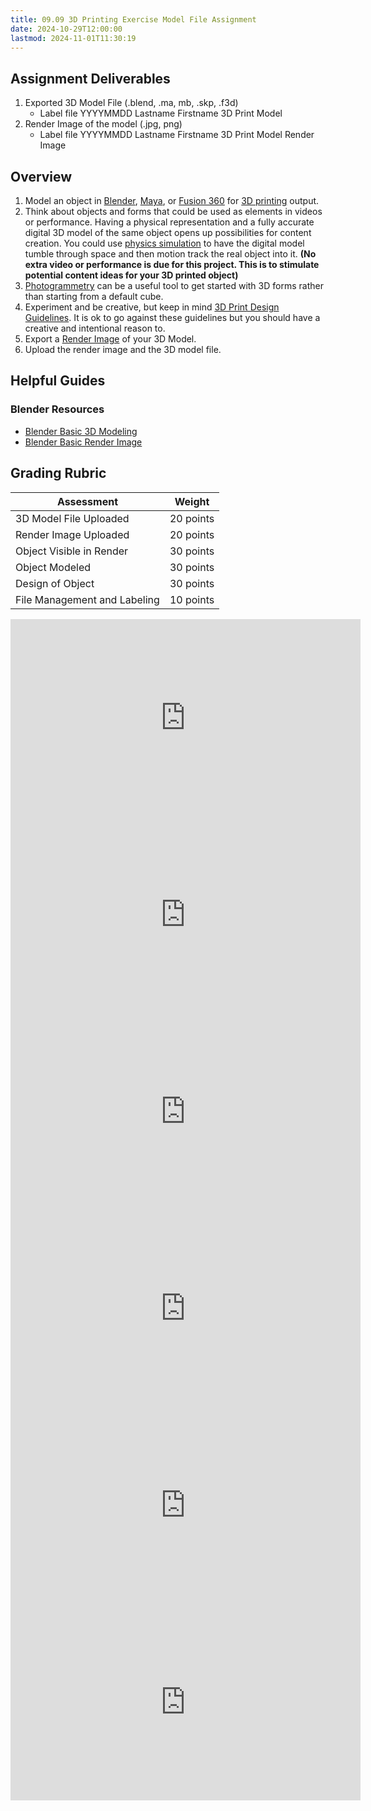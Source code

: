 ```yaml
---
title: 09.09 3D Printing Exercise Model File Assignment
date: 2024-10-29T12:00:00
lastmod: 2024-11-01T11:30:19
---
```


## Assignment Deliverables

1. Exported 3D Model File (.blend, .ma, mb, .skp, .f3d)
   - Label file YYYYMMDD Lastname Firstname 3D Print Model
2. Render Image of the model (.jpg, png)
   - Label file YYYYMMDD Lastname Firstname 3D Print Model Render Image

## Overview

1. Model an object in [Blender](../../../../3d-modeling/blender/blender.md), [Maya](../../../../3d-modeling/maya/maya.md), or [Fusion 360](../../../../3d-modeling/fusion-360/fusion-360.md) for [3D printing](./09-01-3d-printing.md) output.
2. Think about objects and forms that could be used as elements in videos or performance. Having a physical representation and a fully accurate digital 3D model of the same object opens up possibilities for content creation. You could use [physics simulation](../../../../3d-modeling/blender/rigid-body-physics-quick-start-tutorial-blender.md) to have the digital model tumble through space and then motion track the real object into it. **(No extra video or performance is due for this project. This is to stimulate potential content ideas for your 3D printed object)**
3. [Photogrammetry](../../../../3d-modeling/photogrammetry.md) can be a useful tool to get started with 3D forms rather than starting from a default cube.
4. Experiment and be creative, but keep in mind [3D Print Design Guidelines](./09-03-3d-print-design-guidelines.md). It is ok to go against these guidelines but you should have a creative and intentional reason to.
5. Export a [Render Image](./09-04-blender-simple-render.md) of your 3D Model.
6. Upload the render image and the 3D model file.

## Helpful Guides

### Blender Resources

- [Blender Basic 3D Modeling](../../../../3d-modeling/blender/3d-modeling-basics-blender.md)
- [Blender Basic Render Image](./09-04-blender-simple-render.md)

## Grading Rubric

<div class="responsive-table-markdown">

| Assessment                   | Weight    |
| ---------------------------- | --------- |
| 3D Model File Uploaded       | 20 points |
| Render Image Uploaded        | 20 points |
| Object Visible in Render     | 30 points |
| Object Modeled               | 30 points |
| Design of Object             | 30 points |
| File Management and Labeling | 10 points |

</div>

<div class="video-grid">

<div class="iframe-16-9-container">
<iframe class="youTubeIframe" width="560" height="315" src="https://www.youtube.com/embed/d54uJufn1pA?si=jOpx5BL0q9mdviJP" title="User Interface Blender" frameborder="0" allow="accelerometer; autoplay; clipboard-write; encrypted-media; gyroscope; picture-in-picture; web-share" allowfullscreen></iframe>
</div>

<div class="iframe-16-9-container">
<iframe class="youTubeIframe" width="560" height="315" src="https://www.youtube.com/embed/7S1p17VvFiA" title="Change Units Blender" frameborder="0" allow="accelerometer; autoplay; clipboard-write; encrypted-media; gyroscope; picture-in-picture; web-share" allowfullscreen></iframe>
</div>

<div class="iframe-16-9-container">
<iframe class="youTubeIframe"  width="560" height="315" src="https://www.youtube.com/embed/Qw8jl8mKEsY?rel=0" title="Basic Render Blender" frameborder="0" allow="accelerometer; autoplay; clipboard-write; encrypted-media; gyroscope; picture-in-picture; web-share" allowfullscreen></iframe>
</div>

<div class="iframe-16-9-container">
<iframe class="youTubeIframe"  width="560" height="315" src="https://www.youtube.com/embed/lsEYDk00WFs?rel=0" title="Infinite Background Blender" frameborder="0" allow="accelerometer; autoplay; clipboard-write; encrypted-media; gyroscope; picture-in-picture; web-share" allowfullscreen></iframe>
</div>

<div class="iframe-16-9-container">
<iframe class="youTubeIframe" width="560" height="315" src="https://www.youtube.com/embed/SbMuowrbKe0" title="Blender 3 Point Lighting Addon" frameborder="0" allow="accelerometer; autoplay; clipboard-write; encrypted-media; gyroscope; picture-in-picture; web-share" allowfullscreen></iframe>
</div>

<div class="iframe-16-9-container">
<iframe class="youTubeIframe" width="560" height="315" src="https://www.youtube.com/embed/_E-b6CENHms" title="Blender 3D Print Toolbox" frameborder="0" allow="accelerometer; autoplay; clipboard-write; encrypted-media; gyroscope; picture-in-picture; web-share" allowfullscreen></iframe>
</div>

</div>
